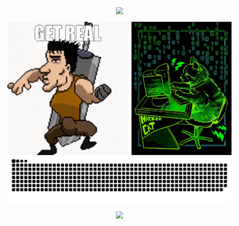<p align="center"> <img src="https://github-readme-stats.vercel.app/api/top-langs/?username=AlanAcosta460&langs_count=20&theme=aura&hide=papyrus,tex,html,css,Jupyter%20Notebook&layout=donut" />
  
<div align="center">
  <img align="left" src="get-real.gif" alt= "GIF" height='300'/>
  <img align="right" src="hackerCat.jpg" alt="image" height="300"/>
</div>

<picture>
  <source media="(prefers-color-scheme: dark)" srcset="https://raw.githubusercontent.com/AlanAcosta460/AlanAcosta460/output/github-contribution-grid-snake-dark.svg">
  <source media="(prefers-color-scheme: light)" srcset="https://raw.githubusercontent.com/AlanAcosta460/AlanAcosta460/output/github-contribution-grid-snake.svg">
  <img alt="github contribution grid snake animation" src="https://raw.githubusercontent.com/AlanAcosta460/AlanAcosta460/output/github-contribution-grid-snake.svg">
</picture>

<p align="center"> <img src="https://leetcard.jacoblin.cool/AlanAcosta460" />
